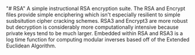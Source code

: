 "# RSA" 
A simple instructional RSA encryption suite.
The RSA and Encrypt files provide simple enciphering which isn't especially resilient to simple susbsitution cipher cracking schemes.
RSA3 and Encrypt3 are more robust but decryption is considerably more computationally intensive because private keys tend to be much larger.
Embedded within RSA and RSA3 is a log time function for computing modular inverses based off of the Extended Euclidean Algorithm.
